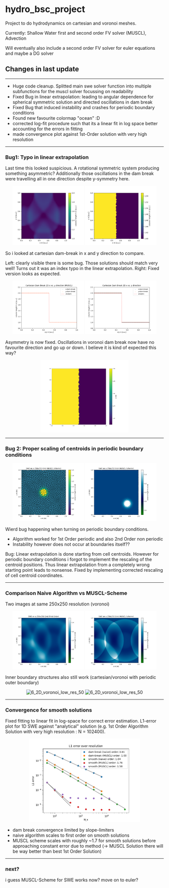# hydro_bsc_project
Project to do hydrodynamics on cartesian and voronoi meshes.

Currently: Shallow Water first and second order FV solver (MUSCL), Advection

Will eventually also include a second order FV solver for euler equations and maybe a DG solver

## Changes in last update
---

- Huge code cleanup. Splitted main swe solver function into multiple subfunctions for the muscl solver focussing on readability
- Fixed Bug in linear extrapolation: leading to angular dependence for spherical symmetric solution and directed oscillations in dam break
- Fixed Bug that induced instability and crashes for periodic boundary conditions
- Found new favourite colormap "ocean" :D
- corrected log-fit procedure such that its a linear fit in log space better accounting for the errors in fitting
- made convergence plot against 1st-Order solution with very high resolution

---
### Bug1: Typo in linear extrapolation
Last time this looked suspicious. A rotational symmetric system producing something asymmetric? Additionally those oscillations in the dam break were travelling all in one direction despite y-symmetry here.
<p align="center">
  <img src="../figures/92nd_order_2D_cartesian-94 (verschoben).png" alt="6_2D_voronoi_low_res_50" width="45%">
  <img src="../figures/9wierd_stuff_because_flux_limiter_not_tvd.gif" alt="6_2D_voronoi_low_res_50" width="45%">
</p>

So i looked at cartesian dam-break in x and y direction to compare.

Left: clearly visible there is some bug. Those solutions should match very well!  Turns out it was an index typo in the linear extrapolation. Right: Fixed version looks as expected.

<p align="center">
  <img src="../figures/xvsy_dam_break_MUSCL.gif" alt="6_2D_voronoi_low_res_50" width="45%">
  <img src="../figures/xvsy_fixed.gif" alt="6_2D_voronoi_low_res_50" width="45%">
</p>

Asymmetry is now fixed. Oscillations in voronoi dam break now have no favourite direction and go up or down. I believe it is kind of expected this way?

<p align="center">
  <img src="../figures/animation2D1.gif" alt="6_2D_voronoi_low_res_50" width="55%">
</p>

---

### Bug 2: Proper scaling of centroids in periodic boundary conditions

<p align="center">
  <img src="../figures/10wierd_periodic_bug_shouldbefixed.gif" alt="6_2D_voronoi_low_res_50" width="45%">
  <img src="../figures/10_periodic_fixed.gif" alt="6_2D_voronoi_low_res_50" width="45%">
</p>

Wierd bug happening when turning on periodic boundary conditions. 

- Algorithm worked for 1st Order periodic and also 2nd Order non periodic
- Instability however does not occur at boundaries itself??

Bug: Linear extrapolation is done starting from cell centroids. However for periodic boundary conditions i forgot to implement the rescaling of the centroid positions. Thus linear extrapolation from a completely wrong starting point leads to nonsense. Fixed by implementing corrected rescaling of cell centroid coordinates.

--- 

### Comparison Naive Algorithm vs MUSCL-Scheme

Two images at same 250x250 resolution (voronoi)

<p align="center">
  <img src="../figures/10_first_order_gaussians250-125 (verschoben).png" alt="6_2D_voronoi_low_res_50" width="45%">
  <img src="../figures/10_MUSCL_gaussians250-125 (verschoben).png" alt="6_2D_voronoi_low_res_50" width="45%">
</p>


Inner boundary structures also still work (cartesian/voronoi with periodic outer boundary)
<p align="center">
  <img src="../figures/10_boundary_strucs_also_work_cartesian.gif" alt="6_2D_voronoi_low_res_50" width="45%">
  <img src="../figures/10_boundary_structs_also_work_voronoi.gif" alt="6_2D_voronoi_low_res_50" width="45%">
</p>

---

### Convergence for smooth solutions

Fixed fitting to linear fit in log-space for correct error estimation.
L1-error plot for 1D SWE against "analytical" solution (e.g. 1st Order Algorithm Solution with very high resolution : N = 102400).

<p align="center">
  <img src="../figures/L1_error_over_N.png" alt="6_2D_voronoi_low_res_50" width="70%">
</p>

- dam break convergence limited by slope-limiters
- naive algorithm scales to first order on smooth solutions
- MUSCL scheme scales with roughly ~1.7 for smooth solutions before approaching constant error due to method 
(-> MUSCL Solution there will be way better than best 1st Order Solution)

---

### next?

i guess MUSCL-Scheme for SWE works now?
move on to euler?


